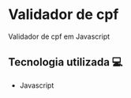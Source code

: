 # Validador de cpf

Validador de cpf em Javascript

## Tecnologia utilizada 💻
  <ul>
  <li>Javascript</li>
  </ul>
